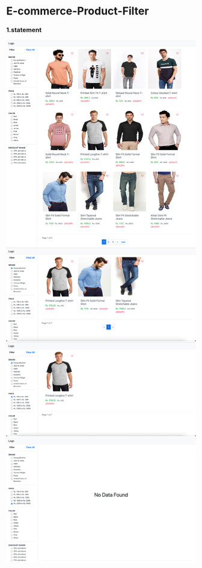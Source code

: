 # E-commerce-Product-Filter

### 1.statement
![](screenshort/1.png)
![](screenshort/2.png)
![](screenshort/3.png)
![](screenshort/4.png)
